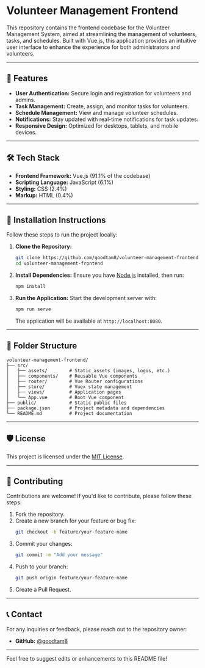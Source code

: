 

# Volunteer Management Frontend

This repository contains the frontend codebase for the Volunteer Management System, aimed at streamlining the management of volunteers, tasks, and schedules. Built with Vue.js, this application provides an intuitive user interface to enhance the experience for both administrators and volunteers.

---

## 🌟 Features

- **User Authentication:** Secure login and registration for volunteers and admins.
- **Task Management:** Create, assign, and monitor tasks for volunteers.
- **Schedule Management:** View and manage volunteer schedules.
- **Notifications:** Stay updated with real-time notifications for task updates.
- **Responsive Design:** Optimized for desktops, tablets, and mobile devices.

---

## 🛠️ Tech Stack

- **Frontend Framework:** Vue.js (91.1% of the codebase)
- **Scripting Language:** JavaScript (6.1%)
- **Styling:** CSS (2.4%)
- **Markup:** HTML (0.4%)

---

## 🚀 Installation Instructions

Follow these steps to run the project locally:

1. **Clone the Repository:**
   ```bash
   git clone https://github.com/goodtam8/volunteer-management-frontend.git
   cd volunteer-management-frontend
   ```

2. **Install Dependencies:**
   Ensure you have [Node.js](https://nodejs.org/) installed, then run:
   ```bash
   npm install
   ```

3. **Run the Application:**
   Start the development server with:
   ```bash
   npm run serve
   ```

   The application will be available at `http://localhost:8080`.

---

## 📂 Folder Structure

```
volunteer-management-frontend/
├── src/
│   ├── assets/        # Static assets (images, logos, etc.)
│   ├── components/    # Reusable Vue components
│   ├── router/        # Vue Router configurations
│   ├── store/         # Vuex state management
│   ├── views/         # Application pages
│   └── App.vue        # Root Vue component
├── public/            # Static public files
├── package.json       # Project metadata and dependencies
└── README.md          # Project documentation
```

---

## 🛡️ License

This project is licensed under the [MIT License](LICENSE).

---

## 🤝 Contributing

Contributions are welcome! If you'd like to contribute, please follow these steps:

1. Fork the repository.
2. Create a new branch for your feature or bug fix:
   ```bash
   git checkout -b feature/your-feature-name
   ```
3. Commit your changes:
   ```bash
   git commit -m "Add your message"
   ```
4. Push to your branch:
   ```bash
   git push origin feature/your-feature-name
   ```
5. Create a Pull Request.

---

## 📞 Contact

For any inquiries or feedback, please reach out to the repository owner:

- **GitHub:** [@goodtam8](https://github.com/goodtam8)

---

Feel free to suggest edits or enhancements to this README file!


